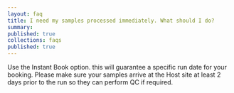 ```yaml
---
layout: faq
title: I need my samples processed immediately. What should I do?
summary:
published: true
collections: faqs
published: true
---
```


Use the Instant Book option. this will guarantee a specific run date for your booking. Please make sure your samples arrive at the Host site at least 2 days prior to the run so they can perform QC if required.
